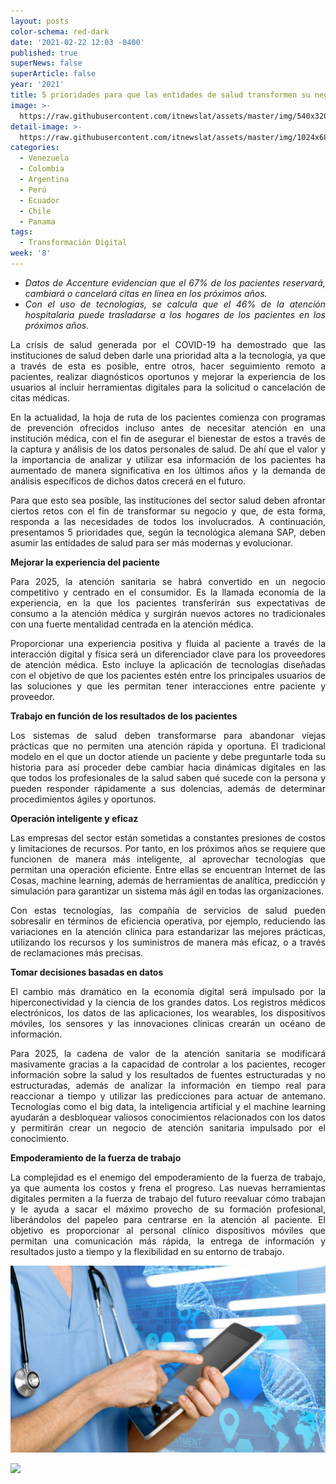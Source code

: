 ```yaml
---
layout: posts
color-schema: red-dark
date: '2021-02-22 12:03 -0400'
published: true
superNews: false
superArticle: false
year: '2021'
title: 5 prioridades para que las entidades de salud transformen su negocio
image: >-
  https://raw.githubusercontent.com/itnewslat/assets/master/img/540x320/Medico-Tecnologia-p.jpg
detail-image: >-
  https://raw.githubusercontent.com/itnewslat/assets/master/img/1024x680/Medico-Tecnologia-g.jpg
categories:
  - Venezuela
  - Colombia
  - Argentina
  - Perú
  - Ecuador
  - Chile
  - Panama
tags:
  - Transformación Digital
week: '8'
---
```

<p style="text-align: justify;"><strong> </strong></p>

<ul style="text-align: justify;">
	<li><em>Datos de Accenture evidencian que el 67% de los pacientes reservará, cambiará o cancelará citas en línea en los próximos años. </em></li>
	<li><em>Con el uso de tecnologías, se calcula que el 46% de la atención hospitalaria puede trasladarse a los hogares de los pacientes en los próximos años.</em></li>
</ul>
<p style="text-align: justify;">La crisis de salud generada por el COVID-19 ha demostrado que las instituciones de salud deben darle una prioridad alta a la tecnología, ya que a través de esta es posible, entre otros, hacer seguimiento remoto a pacientes, realizar diagnósticos oportunos y mejorar la experiencia de los usuarios al incluir herramientas digitales para la solicitud o cancelación de citas médicas.</p>
<p style="text-align: justify;">En la actualidad, la hoja de ruta de los pacientes comienza con programas de prevención ofrecidos incluso antes de necesitar atención en una institución médica, con el fin de asegurar el bienestar de estos a través de la captura y análisis de los datos personales de salud. De ahí que el valor y la importancia de analizar y utilizar esa información de los pacientes ha aumentado de manera significativa en los últimos años y la demanda de análisis específicos de dichos datos crecerá en el futuro.</p>
<p style="text-align: justify;">Para que esto sea posible, las instituciones del sector salud deben afrontar ciertos retos con el fin de transformar su negocio y que, de esta forma, responda a las necesidades de todos los involucrados. A continuación, presentamos 5 prioridades que, según la tecnológica alemana SAP, deben asumir las entidades de salud para ser más modernas y evolucionar.</p>
<p style="text-align: justify;"><strong>Mejorar la experiencia del paciente</strong></p>
<p style="text-align: justify;">Para 2025, la atención sanitaria se habrá convertido en un negocio competitivo y centrado en el consumidor. Es la llamada economía de la experiencia, en la que los pacientes transferirán sus expectativas de consumo a la atención médica y surgirán nuevos actores no tradicionales con una fuerte mentalidad centrada en la atención médica.</p>
<p style="text-align: justify;">Proporcionar una experiencia positiva y fluida al paciente a través de la interacción digital y física será un diferenciador clave para los proveedores de atención médica. Esto incluye la aplicación de tecnologías diseñadas con el objetivo de que los pacientes estén entre los principales usuarios de las soluciones y que les permitan tener interacciones entre paciente y proveedor.</p>
<p style="text-align: justify;"><strong>Trabajo en función de los resultados de los pacientes </strong></p>
<p style="text-align: justify;">Los sistemas de salud deben transformarse para abandonar viejas prácticas que no permiten una atención rápida y oportuna. El tradicional modelo en el que un doctor atiende un paciente y debe preguntarle toda su historia para así proceder debe cambiar hacia dinámicas digitales en las que todos los profesionales de la salud saben qué sucede con la persona y pueden responder rápidamente a sus dolencias, además de determinar procedimientos ágiles y oportunos.</p>
<p style="text-align: justify;"><strong>Operación inteligente y eficaz</strong></p>
<p style="text-align: justify;">Las empresas del sector están sometidas a constantes presiones de costos y limitaciones de recursos. Por tanto, en los próximos años se requiere que funcionen de manera más inteligente, al aprovechar tecnologías que permitan una operación eficiente. Entre ellas se encuentran Internet de las Cosas, machine learning, además de herramientas de analítica, predicción y simulación para garantizar un sistema más ágil en todas las organizaciones.</p>
<p style="text-align: justify;">Con estas tecnologías, las compañía de servicios de salud pueden sobresalir en términos de eficiencia operativa, por ejemplo, reduciendo las variaciones en la atención clínica para estandarizar las mejores prácticas, utilizando los recursos y los suministros de manera más eficaz, o a través de reclamaciones más precisas.</p>
<p style="text-align: justify;"><strong>Tomar decisiones basadas en datos</strong></p>
<p style="text-align: justify;">El cambio más dramático en la economía digital será impulsado por la hiperconectividad y la ciencia de los grandes datos. Los registros médicos electrónicos, los datos de las aplicaciones, los wearables, los dispositivos móviles, los sensores y las innovaciones clínicas crearán un océano de información.</p>
<p style="text-align: justify;">Para 2025, la cadena de valor de la atención sanitaria se modificará masivamente gracias a la capacidad de controlar a los pacientes, recoger información sobre la salud y los resultados de fuentes estructuradas y no estructuradas, además de analizar la información en tiempo real para reaccionar a tiempo y utilizar las predicciones para actuar de antemano. Tecnologías como el big data, la inteligencia artificial y el machine learning ayudarán a desbloquear valiosos conocimientos relacionados con los datos y permitirán crear un negocio de atención sanitaria impulsado por el conocimiento.</p>
<p style="text-align: justify;"><strong>Empoderamiento de la fuerza de trabajo</strong></p>
<p style="text-align: justify;">La complejidad es el enemigo del empoderamiento de la fuerza de trabajo, ya que aumenta los costos y frena el progreso. Las nuevas herramientas digitales permiten a la fuerza de trabajo del futuro reevaluar cómo trabajan y le ayuda a sacar el máximo provecho de su formación profesional, liberándolos del papeleo para centrarse en la atención al paciente. El objetivo es proporcionar al personal clínico dispositivos móviles que permitan una comunicación más rápida, la entrega de información y resultados justo a tiempo y la flexibilidad en su entorno de trabajo.</p>

![](https://raw.githubusercontent.com/itnewslat/assets/master/img/540x320/Medico-Tecnologia-p.jpg)

<img src="https://tracker.metricool.com/c3po.jpg?hash=56f88a41e39ab42c063cc51676587a04"/>
